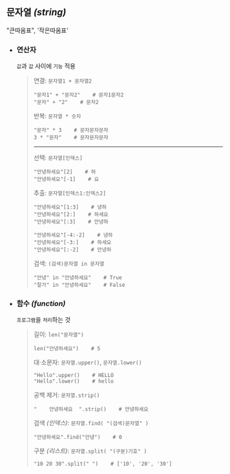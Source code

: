 ## 문자열 *(string)*
"큰따옴표", '작은따옴표'

+ ### 연산자
  `값`과 `값` 사이에 `기능` 적용
  >연결: `문자열1 + 문자열2`
  >```
  >"문자1" + "문자2"    # 문자1문자2
  >"문자" + "2"    # 문자2
  >```
  >
  >반복: `문자열 * 숫자`
  >```
  >"문자" * 3    # 문자문자문자
  >3 * "문자"    # 문자문자문자
  >```
  >---
  >선택: `문자열[인덱스]`
  >```
  >"안녕하세요"[2]    # 하
  >"안녕하세요"[-1]    # 요
  >```
  >
  >추출: `문자열[인덱스1:인덱스2]`
  >```
  >"안녕하세요"[1:3]    # 녕하
  >"안녕하세요"[2:]    # 하세요
  >"안녕하세요"[:3]    # 안녕하
  >
  >"안녕하세요"[-4:-2]    # 녕하
  >"안녕하세요"[-3:]    # 하세요
  >"안녕하세요"[:-2]    # 안녕하
  >```
  >
  >검색: `(검색)문자열 in 문자열`
  >```
  >"안녕" in "안녕하세요"    # True
  >"잘가" in "안녕하세요"    # False
  >```

+ ### 함수 *(function)*
  `프로그램`을 `처리`하는 것
  >길이: `len("문자열")`
  >```
  >len("안녕하세요")    # 5
  >```
  >
  >대·소문자: `문자열.upper()`, `문자열.lower()`
  >```
  >"Hello".upper()    # HELLO
  >"Hello".lower()    # hello
  >```
  >
  >공백 제거: `문자열.strip()`
  >```
  >"    안녕하세요  ".strip()    # 안녕하세요
  >```
  >
  >검색 *(인덱스)*: `문자열.find( "(검색)문자열" )`
  >```
  >"안녕하세요".find("안녕")    # 0
  >```
  >
  >구분 *(리스트)*: `문자열.split( "(구분)기호" )`
  >```
  >"10 20 30".split(" ")    # ['10', '20', '30']
  >```
